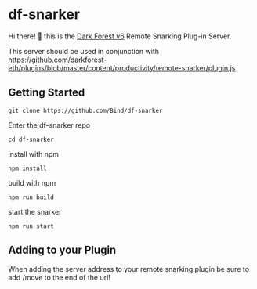 # df-snarker

Hi there! :wave: this is the [Dark Forest v6](https://zkga.me) Remote Snarking Plug-in Server.

This server should be used in conjunction with https://github.com/darkforest-eth/plugins/blob/master/content/productivity/remote-snarker/plugin.js


## Getting Started

`git clone https://github.com/Bind/df-snarker`

Enter the df-snarker repo

`cd df-snarker`

install with npm

`npm install`

build with npm

`npm run build`

start the snarker

`npm run start`


## Adding to your Plugin

When adding the server address to your remote snarking plugin be sure to add /move to the end of the url!
